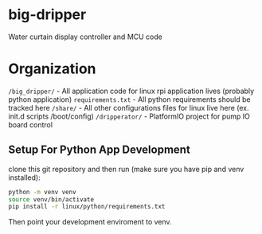 # big-dripper
Water curtain display controller and MCU code

# Organization
`/big_dripper/` - All application code for linux rpi application lives  (probably python application)
`requirements.txt` - All python requirements should be tracked here
`/share/` - All other configurations files for linux live here (ex. init.d scripts /boot/config)
`/dripperator/` - PlatformIO project for pump IO board control

## Setup For Python App Development
clone this git repository and then run (make sure you have pip and venv installed):

``` bash
python -m venv venv
source venv/bin/activate
pip install -r linux/python/requirements.txt
```

Then point your development enviroment to venv.